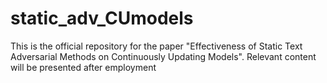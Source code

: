 # static_adv_CUmodels
This is the official repository for the paper "Effectiveness of Static Text Adversarial Methods on Continuously Updating Models".
Relevant content will be presented after employment
